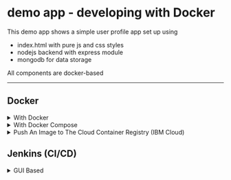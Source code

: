 # demo app - developing with Docker

This demo app shows a simple user profile app set up using 
- index.html with pure js and css styles
- nodejs backend with express module
- mongodb for data storage

All components are docker-based

---

## Docker
<details>
     <summary>With Docker</summary>
 <br>
   
  |  | Command | Description |
  | --------------- | --------------- | --------------- |
  | 1 | `- docker pull mongo:4.2.1` <br> `- docker pull mongo-express:0.49` | Pull the mongo and mongo-express images from Dockerhub |
  | 2 | `docker network create mongo-network` | Create docker network |
  | 3 | `docker network ls` | Check the network list |
  | 4 | `docker run -d -p 27017:27017 -e MONGO_INITDB_ROOT_USERNAME=admin` <br> `-e MONGO_INITDB_ROOT_PASSWORD=password --name mongodb` <br> `--net mongo-network mongo:4.2.1` | Start mongodb (optional, omit `--net` to use the default) |
  | 5 | `docker run -d -p 8081:8081 -e ME_CONFIG_MONGODB_ADMINUSERNAME=admin` <br> `-e ME_CONFIG_MONGODB_ADMINPASSWORD=password ` <br> `--net mongo-network` <br> `--name mongo-express -e ME_CONFIG_MONGODB_SERVER=mongodb mongo-express:0.49` | Start mongo-express |
  | 6 | `http://localhost:8081` | Open mongo-express from browser |
  | 7 | `- npm install` <br> `- node server.js` | Start your nodejs application locally - go to `app` directory of project |
  | 8 | `http://localhost:3000` | Access you nodejs application UI from browser |
  | 9 | |create `user-account` _db_ and `users` _collection_ in mongo-express |
  | 10 | | 'Edit Profile' and make changes |
  | 11 | | Reload mongo express. Data appears in mongo-express. Reload the html page also persists the data changes. |
</details>

<details>
 <summary>With Docker Compose</summary>
 <br>

 | | Command | Description |
 | --------------- | --------------- | --------------- |
 | 1 | | Stop all the containers running in previous steps |
 | 2 | | Change 'mongoUrlLocal' to 'mongoUrlDocker' in server.js |
 | 3 | | Create Dockerfile and image for app |
 | 4 | | Add app, mongo, mongo-express containers to the services in docker-compose |
 | 5 | `docker compose up` | Start docker-compose |
 | 6 | `http://localhost:8080` | Access the mongo-express |
 | 7 | `http://localhost:3000` | Access the nodejs application |
 | 8 | | In mongo-express, create a new database "my-db", then a new collection "users" in "my-db" |
 | 9 | | 'Edit Profile' and make changes |
 | 10 | | Reload mongo express. Data appears in mongo-express. Reload the html page also persists the data changes |
 | 11 | `docker compose down` | Stop mongodb and mongo-express containers in docker-compose (_Takes down the containers as well as the network_) |
</details>

<details>
 <summary>Push An Image to The Cloud Container Registry (IBM Cloud)</summary>
 <br>

 | | Command | Description |
 | --------------- | --------------- | --------------- |
 | 1 | | Install ibm cloud CLI and register for the container registry and the region (_Follow the docs to push the image on the cloud registry page._) |
 | 2 | | Log in to the IBM Cloud |
 | 3 | `ibmcloud cr login` | Log in the docker to the cloud |
 | 4 | `docker tag my-app:1.0 us.icr.io/imagehub/my-app:1.0` | Tag the image |
 | 5 | `docker push us.icr.io/imagehub/my-app:1.0` | Push the image |
 | 6 | `ibmcloud cr image-list` | Verify |
</details>

## Jenkins (CI/CD)
<details>
 <summary>GUI Based</summary>
 <br>
 <a href="https://youtu.be/pMO26j2OUME?si=esENpKJteUtMDoHS">-- Set Up ---</a>
 <br>
   
 | | Command | Description |
 | --------------- | --------------- | --------------- |
 | 1 | `docker run -p 8080:8080 -p 50000:50000 [master/slave communication] -d -v jenkins_home:/var/jenkins_home jenkins/jenkins:lts` | Run the jenkins container |
 | 2 | `docker logs` | See the admin password generated |
 | 3 | `localhost:8080` | Create an admin account |

 <a href="https://youtu.be/tuxO7ZXplRE?si=Xflhhb4-xfHwvMc5">--- Create Multibranch Pipeline ---</a>
 
 | | Command | Description |
 | --------------- | --------------- | --------------- |
 | 1 | | Click 'new item'/'create new job' |
 | 2 | | Add the name, choose 'multibranch pipeline' and save |
 | 3 | | In 'Branch sources', choose 'git'. |
 | 4 | | Clone the project repo using https and paste it in 'project repository' |
 | 5 | | Behaviours > Discover branches > add > Filter by name (with regular expression) to choose which branches to track |
 | 6 | `.*` <br> `^dev\|master\|feature.*$` | Track all branches <br> Track only the branches selected |
 | 7 | | Create credentials for the pipeline created |
 | 8 | | Add the credentials in the configuration |
 | 9 | | save and it will scan right away for the branches|

 <a href="https://youtu.be/MY1w7sWW5ms?si=J7D8YJ12CX605HXG">--- Jenkinsfile - Jenkins Pipeline ---</a>

 | | Command | Description |
 | --------------- | --------------- | --------------- |
 | 1 | | Create Jenkinsfile in branch and scan |
 | 2 | `my-pipeline > branches > dev > stages` | Check out the stages and their status |
 | 3 | `my-pipeline > dev > #1 > Replay` | Replay a pipeline (easy way instead of modifying Jenkinsfile, checkout and commit all over again) |
 | 4 | `my-pipeline > dev > #1 > Restart from stage` | Restart from specific stage (build, test, deploy, etc) |

 --- Trigger Jenkins with Github (<a href="https://youtu.be/CmwTPxdx24Y?si=vjGLuEdH4Izi-eEY">Nana</a> | <a href="https://youtu.be/Z3S2gMBUkBo?si=giDXFEP3EOs2t6_h">Simply Explained</a>)---

 | | Command | Description |
 | --------------- | --------------- | --------------- |
 | 1 | 1. Install Github plugin in Jenkins <br> `Jenkins > Manage Jenkins > Plugins > Avaialble Plugins > Search 'Github Integration' > Install > Reload` <br><br> 2. In Github <br> `Go to Repo > Settings > Webhooks > Add Webhook > "jenkins-server-url/github-webhook" for payload url` <br><br> 3. See Jenkins webhook url <br> `Jenkins > Manage Jenkins > System > Github > Advanced > Tick override hook url` | Pushing notifications |
 | 2 | `my-pipeline > Configure > Build Configuration > Scan Multibranch Pipeline Triggers > Tick "Periodically if not otherwise run" > Set interval > Save` | Pulling |

 --- <a href="https://youtu.be/L9Ite-1pEU8?si=u2BpsAIxixzcyzeK">Configure Build Tools</a> ---

 | | Command | Description |
 | --------------- | --------------- | --------------- |
 | 1 | Configure gradle <br> `Manage Jenkins > Tools > Gradle installations > Add gradle > Add "name-version" for name > Choose version > Save` | For build tools already available |
 | 2 | 1. Install 'nodejs' plugin <br><br> 2. Configure Nodejs <br> `Manage Jenkins > Tools > Nodejs installations > Add nodejs > Add "name-version" for name > Choose version > "yarn@version" in  Global npm packages to install > Save` | For build tools not already available (Install plugins then configure) |
 | 3 | <a href="https://github.com/beyondmayOwO/docker-demo-app/blob/main/Jenkinsfile">Jenkinsfile</a> | Create Jenkinsfile in 'main' branch |
 | 4 | | Create new pipeline in Jenkins. Add 'main' to branch |
 | 5 | | Scan |
</details>
